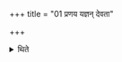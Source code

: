 +++
title = "01 प्रणय यज्ञन् देवता"

+++

<details><summary>थिते</summary>

1. with praṇaya yajñam.. he (the Brahman) impells the Adhvaryu.
</details>
